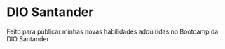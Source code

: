 # DIO Santander
 Feito para publicar minhas novas habilidades adquiridas no Bootcamp da DIO Santander
